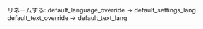 リネームする:
default_language_override -> default_settings_lang
default_text_override -> default_text_lang
